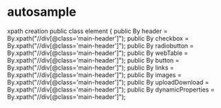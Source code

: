 # autosample
xpath creation
public class element {
   public By header = By.xpath("//div[@class='main-header']");
   public By checkbox = By.xpath("//div[@class='main-header']");
   public By radiobutton = By.xpath("//div[@class='main-header']");
   public By webTable = By.xpath("//div[@class='main-header']");
   public By button = By.xpath("//div[@class='main-header']");
   public By links = By.xpath("//div[@class='main-header']");
   public By images = By.xpath("//div[@class='main-header']");
   public By uploadDownload = By.xpath("//div[@class='main-header']");
   public By dynamicProperties = By.xpath("//div[@class='main-header']");
